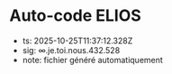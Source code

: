 # Auto-code ELIOS
- ts: 2025-10-25T11:37:12.328Z
- sig: ∞.je.toi.nous.432.528
- note: fichier généré automatiquement